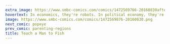 ```yaml
---
extra_image: https://www.smbc-comics.com/comics/1472569766-20160830after.png
hovertext: In economics, they're robots. In political economy, they're all jerks. In sociology, they're all misunderstood.
image: https://www.smbc-comics.com/comics/1472569876-20160830.png
next_comic: popeye
prev_comic: parenting-regions
title: Teach a Man to Fish
---
```


